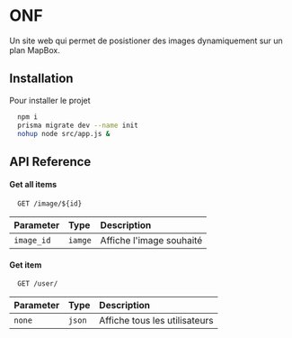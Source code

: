 
# ONF

Un site web qui permet de posistioner des images dynamiquement sur un plan MapBox.


## Installation

Pour installer le projet

```bash
  npm i
  prisma migrate dev --name init
  nohup node src/app.js &
```
    
## API Reference

#### Get all items

```http
  GET /image/${id}
```

| Parameter | Type     | Description                |
| :-------- | :------- | :------------------------- |
| `image_id` | `iamge` | Affiche l'image souhaité |

#### Get item

```http
  GET /user/
```

| Parameter | Type     | Description                       |
| :-------- | :------- | :-------------------------------- |
| `none`      | `json` | Affiche tous les utilisateurs |


